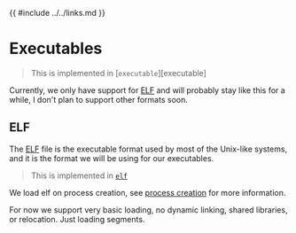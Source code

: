 {{ #include ../../links.md }}

# Executables

> This is implemented in [`executable`][executable]

Currently, we only have support for [ELF] and will probably stay like this for a while, I don't plan to support other formats soon.


## ELF

The [ELF] file is the executable format used by most of the Unix-like systems, and it is the format we will be using for our executables.

> This is implemented in [`elf`][elf]

We load elf on process creation, see [process creation](../processes/index.md#process-creation) for more information.

For now we support very basic loading, no dynamic linking, shared libraries, or relocation.
Just loading segments.

[ELF]: https://en.wikipedia.org/wiki/Executable_and_Linkable_Format
